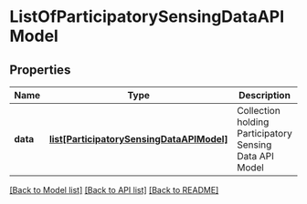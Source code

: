 # ListOfParticipatorySensingDataAPIModel

## Properties
Name | Type | Description | Notes
------------ | ------------- | ------------- | -------------
**data** | [**list[ParticipatorySensingDataAPIModel]**](ParticipatorySensingDataAPIModel.md) | Collection holding Participatory Sensing Data API Model | 

[[Back to Model list]](../README.md#documentation-for-models) [[Back to API list]](../README.md#documentation-for-api-endpoints) [[Back to README]](../README.md)


